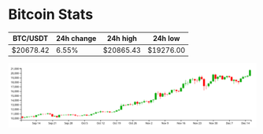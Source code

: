 # Bitcoin Stats

BTC/USDT|24h change|24h high|24h low|
|---|---|---|---|
|$20678.42|6.55%|$20865.43|$19276.00|

<img src="./chart.svg">
